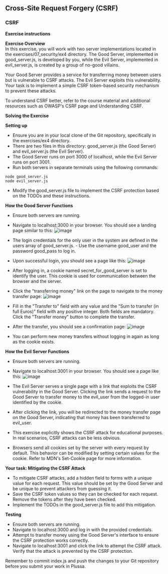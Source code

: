 ## Cross-Site Request Forgery (CSRF)

### CSRF

**Exercise instructions**

**Exercise Overview**  
In this exercise, you will work with two server implementations located in the exercises/07_security/ex4 directory. The Good Server, implemented in good_server.js, is developed by you, while the Evil Server, implemented in evil_server.js, is created by a group of no-good villains.

Your Good Server provides a service for transferring money between users but is vulnerable to CSRF attacks. The Evil Server exploits this vulnerability. Your task is to implement a simple CSRF token-based security mechanism to prevent these attacks.

To understand CSRF better, refer to the course material and additional resources such as OWASP's CSRF page and Understanding CSRF.

**Solving the Exercise**

**Setting up**  
  - Ensure you are in your local clone of the Git repository, specifically in the exercises/ex4 directory.
  - There are two files in this directory: good_server.js (the Good Server) and evil_server.js (the Evil Server).
  - The Good Server runs on port 3000 of localhost, while the Evil Server runs on port 3001.
  - Run both servers in separate terminals using the following commands:
```
node good_server.js
node evil_server.js
```
  - Modify the good_server.js file to implement the CSRF protection based on the TODOs and these instructions.

**How the Good Server Functions**  
  - Ensure both servers are running.
  - Navigate to localhost:3000 in your browser. You should see a landing page similar to this:
![image](https://github.com/user-attachments/assets/fc5189aa-56fa-4f57-a914-1bcce77c921e)

  - The login credentials for the only user in the system are defined in the users array of good_server.js.      - Use the username good_user and the password good_pass to log in.
  - Upon successful login, you should see a page like this:
![image](https://github.com/user-attachments/assets/8b509551-067b-4124-8588-c0d722edd57d)

  - After logging in, a cookie named secret_for_good_server is set to identify the user. This cookie is used for communication between the browser and the server.
  - Click the "transferring money" link on the page to navigate to the money transfer page:
![image](https://github.com/user-attachments/assets/976002a9-f818-40ac-af72-9c8634f5eae9)

  - Fill in the "Transfer to" field with any value and the "Sum to transfer (in full Euros)" field with any positive integer. Both fields are mandatory. Click the "Transfer money" button to complete the transfer.
  - After the transfer, you should see a confirmation page:
![image](https://github.com/user-attachments/assets/c7f4152c-567f-4dd4-a0be-d08909c672cf)

  - You can perform new money transfers without logging in again as long as the cookie exists.

**How the Evil Server Functions**  
  - Ensure both servers are running.
  - Navigate to localhost:3001 in your browser. You should see a page like this:
![image](https://github.com/user-attachments/assets/6ecbd8b3-58c6-47f6-b930-ff1136af2c2d)

  - The Evil Server serves a single page with a link that exploits the CSRF vulnerability in the Good Server. Clicking the link sends a request to the Good Server to transfer money to the evil_user from the logged-in user identified by the cookie.
  - After clicking the link, you will be redirected to the money transfer page on the Good Server, indicating that money has been transferred to evil_user.
  - This exercise explicitly shows the CSRF attack for educational purposes. In real scenarios, CSRF attacks can be less obvious.
  - Browsers send all cookies set by the server with every request by default. This behavior can be modified by setting certain values for the cookie. Refer to MDN's Set-Cookie page for more information.

**Your task: Mitigating the CSRF Attack**  
  - To mitigate CSRF attacks, add a hidden field to forms with a unique value for each request. This value should be set by the Good Server and be unique to prevent attackers from guessing it.
  - Save the CSRF token values so they can be checked for each request. Remove the tokens after they have been checked.
  - Implement the TODOs in the good_server.js file to add this mitigation.


**Testing**  
  - Ensure both servers are running.
  - Navigate to localhost:3000 and log in with the provided credentials.
  - Attempt to transfer money using the Good Server's interface to ensure the CSRF protection works correctly.
  - Navigate to localhost:3001 and click the link to attempt the CSRF attack. Verify that the attack is prevented by the CSRF protection.

Remember to commit index.js and push the changes to your Git repository before you submit your work in Plussa.

